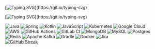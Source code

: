 [![Typing SVG](https://readme-typing-svg.demolab.com?font=Ubuntu&weight=500&size=40&duration=2000&pause=20000&color=24E114B8&random=true&width=530&height=60&lines=Ola%2C+me+chamo+Walyson!)](https://git.io/typing-svg)

[![Typing SVG](https://readme-typing-svg.demolab.com?font=Karla&size=25&pause=1000&color=4AE168C7&random=true&width=600&lines=Explorando+o+mundo+do+software.;Sempre+aprendendo%2C+sempre+crescendo.;Cada+linha+de+c%C3%B3digo+conta+uma+hist%C3%B3ria.;Transformando+ideias+em+c%C3%B3digo.;Construindo+o+futuro%2C+um+commit+de+cada+vez.;Escrevendo+c%C3%B3digo%2C+criando+hist%C3%B3rias.)](https://git.io/typing-svg)
  
![Java](https://img.shields.io/badge/java-%23ED8B00.svg?style=for-the-badge&logo=openjdk&logoColor=white)
![Spring](https://img.shields.io/badge/spring-%236DB33F.svg?style=for-the-badge&logo=spring&logoColor=white)
![Kotlin](https://img.shields.io/badge/kotlin-%237F52FF.svg?style=for-the-badge&logo=kotlin&logoColor=white)
![JavaScript](https://img.shields.io/badge/javascript-%23323330.svg?style=for-the-badge&logo=javascript&logoColor=%23F7DF1E)
![Kubernetes](https://img.shields.io/badge/kubernetes-%23326ce5.svg?style=for-the-badge&logo=kubernetes&logoColor=white)
![Google Cloud](https://img.shields.io/badge/GoogleCloud-%234285F4.svg?style=for-the-badge&logo=google-cloud&logoColor=white)
![AWS](https://img.shields.io/badge/AWS-%23FF9900.svg?style=for-the-badge&logo=amazon-aws&logoColor=white)
![GitHub Actions](https://img.shields.io/badge/github%20actions-%232671E5.svg?style=for-the-badge&logo=githubactions&logoColor=white)
![GitLab CI](https://img.shields.io/badge/gitlab%20ci-%23181717.svg?style=for-the-badge&logo=gitlab&logoColor=white)
![MongoDB](https://img.shields.io/badge/MongoDB-%234ea94b.svg?style=for-the-badge&logo=mongodb&logoColor=white)
![MySQL](https://img.shields.io/badge/mysql-4479A1.svg?style=for-the-badge&logo=mysql&logoColor=white)
![Postgres](https://img.shields.io/badge/postgres-%23316192.svg?style=for-the-badge&logo=postgresql&logoColor=white)
![Redis](https://img.shields.io/badge/redis-%23DD0031.svg?style=for-the-badge&logo=redis&logoColor=white)
![Apache Kafka](https://img.shields.io/badge/Apache%20Kafka-000?style=for-the-badge&logo=apachekafka)
![Gradle](https://img.shields.io/badge/Gradle-02303A.svg?style=for-the-badge&logo=Gradle&logoColor=white)
![Docker](https://img.shields.io/badge/docker-%230db7ed.svg?style=for-the-badge&logo=docker&logoColor=white)
![Jira](https://img.shields.io/badge/jira-%230A0FFF.svg?style=for-the-badge&logo=jira&logoColor=white)  
[![GitHub Streak](https://streak-stats.demolab.com?user=244walyson&theme=dark&hide_border=true)](https://git.io/streak-stats)
